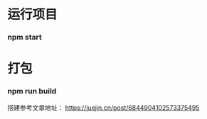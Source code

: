 # 运行项目

### npm start

# 打包

### npm run build

搭建参考文章地址： https://juejin.cn/post/6844904102573375495
